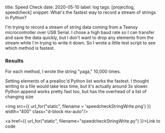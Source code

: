 title: Speed Check
date: 2020-05-10
label: log
tags: [projectlog, speedcheck]
snippet: What's the fastest way to record a stream of strings in Python?


I'm trying to record a stream of string data coming from a Teensy microcontroller over USB Serial. I chose a high baud rate so I can transfer and save the data quickly, but I don't want to drop any elements from the stream while I'm trying to write it down. So I wrote a little test script to see which method is fastest. 

### Results

For each method, I wrote the string "yaga," 10,000 times. 

Setting elements of a prealloc'd Python list works the fastest. I thought writing to a file would take less time, but it's actually around 3x slower. Python append works pretty fast too, but has the overhead of a list of changing size

<img src={{ url_for("static", filename = 'speedcheckStringWrite.png') }} width="400" class="d-block mx-auto"/>

<a href={{ url_for("static", filename="speedcheckStringWrite.py") }}>Link to code</a> 